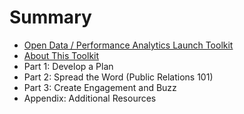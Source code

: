 # Summary

* [Open Data / Performance Analytics Launch Toolkit](README.md)
* [About This Toolkit](Open-Data-Performance-Analytics-Launch-Toolkit/about.md)
* Part 1: Develop a Plan
* Part 2: Spread the Word (Public Relations 101)
* Part 3: Create Engagement and Buzz
* Appendix: Additional Resources

